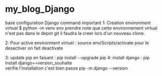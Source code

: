 # my_blog_Django

base configuration Django
 command important
 1: Creation environment virtual
 $ python -m venv env
 prendre note que cette environnement virtual n'est pas dans
 le depot git il faudra la creer lors d'un nouveau clone.

 2: Pour active environment virtuel : source env/Scripts/activate
    pour le desactiver on fait deactivate
 
3: update pip en faisant : pip install --upgrade pip
4: install django : pip install django==version_souhaite  
    verifie l'installation c'est bien passe pip -m django --version